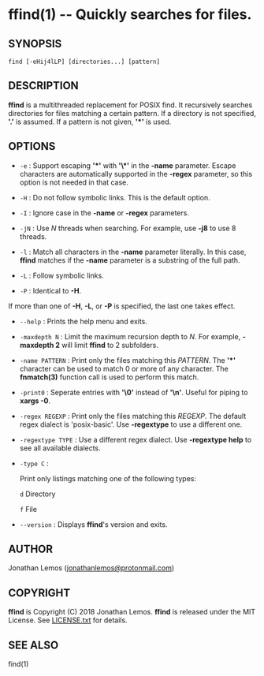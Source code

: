 ffind(1) -- Quickly searches for files.
==========================================================================

## SYNOPSIS

`find [-eHij4lLP] [directories...] [pattern]`

## DESCRIPTION

**ffind** is a multithreaded replacement for POSIX find. It recursively searches directories for files matching a certain pattern. If a directory is not specified, **'.'** is assumed. If a pattern is not given, **'*'** is used.

## OPTIONS

* `-e` :
	Support escaping **'\*'** with **'\\\*'** in the **-name** parameter. Escape characters are automatically supported in the **-regex** parameter, so this option is not needed in that case.


* `-H` :
	Do not follow symbolic links. This is the default option.


* `-I` :
	Ignore case in the **-name** or **-regex** parameters.


* `-jN` :
	Use *N* threads when searching. For example, use **-j8** to use 8 threads.


* `-l` :
	Match all characters in the **-name** parameter literally. In this case, **ffind** matches if the **-name** parameter is a substring of the full path.


* `-L` :
	Follow symbolic links.


* `-P` :
	Identical to **-H**.


If more than one of **-H**, **-L**, or **-P** is specified, the last one takes effect.


* `--help` :
	Prints the help menu and exits.


* `-maxdepth N` :
	Limit the maximum recursion depth to *N*. For example, **-maxdepth 2** will limit **ffind** to 2 subfolders.


* `-name PATTERN` :
	Print only the files matching this *PATTERN*. The **'\*'** character can be used to match 0 or more of any character. The **fnmatch(3)** function call is used to perform this match.


* `-print0` :
	Seperate entries with **'\\0'** instead of **'\\n'**. Useful for piping to **xargs -0**.


* `-regex REGEXP` :
	Print only the files matching this *REGEXP*. The default regex dialect is 'posix-basic'. Use **-regextype** to use a different one.


* `-regextype TYPE` :
	Use a different regex dialect. Use **-regextype help** to see all available dialects.


* `-type C` :

	Print only listings matching one of the following types:


	`d`	Directory


	`f`	File


* `--version` :
	Displays **ffind**'s version and exits.

## AUTHOR

Jonathan Lemos (jonathanlemos@protonmail.com)

## COPYRIGHT

**ffind** is Copyright (C) 2018 Jonathan Lemos. **ffind** is released under the MIT License. See [LICENSE.txt](LICENSE.txt) for details.

## SEE ALSO

find(1)
